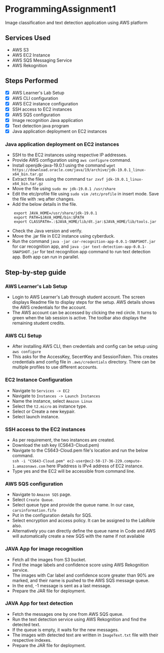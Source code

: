 # ProgrammingAssignment1
Image classification and text detection application using AWS platform

## Services Used
* AWS S3
* AWS EC2 Instance
* AWS SQS Messaging Service 
* AWS Rekognition

## Steps Performed
- [x] AWS Learner's Lab Setup
- [x] AWS CLI configuration
- [x] AWS EC2 instance configuration
- [x] SSH access to EC2 instances
- [x] AWS SQS configuration
- [x] Image recognition Java application
- [x] Text detection java program
- [x] Java application deployment on EC2 instances

### Java application deployment on EC2 instances
* SSH to the EC2 instances using respective IP addresses.
* Provide AWS configuration using ```aws configure``` command.
* Install openjdk-java-19.0.1 using the command ```wget https://download.oracle.com/java/19/archive/jdk-19.0.1_linux-x64_bin.tar.gz```
* Extract the files using the command ```tar zxvf jdk-19.0.1_linux-x64_bin.tar.gz``` 
* Move the file using ```sudo mv jdk-19.0.1 /usr/share```
* Edit the etc/profile file using ```sudo vim /etc/profile``` in insert mode. Save the file with :wq after changes.
* Add the below details in the file.
```
    export JAVA_HOME=/usr/share/jdk-19.0.1
    export PATH=$JAVA_HOME/bin:$PATH
    export CLASSPATH=.:$JAVA_HOME/lib/dt.jar:$JAVA_HOME/lib/tools.jar
```
* Check the Java version and verify.
* Move the .jar file in EC2 instance using cyberduck.
* Run the command ```java -jar car-recognition-app-0.0.1-SNAPSHOT.jar``` for car recognition app, and  ```java -jar text-detection-app-0.0.1-SNAPSHOT.jar``` for text recognition app
 command to run text detection app. Both app can run in parallel.

## Step-by-step guide
### AWS Learner's Lab Setup 
* Login to AWS Learner's Lab through student account. The screen displays Readme file to display steps for the setup. AWS details shows the AWS credentials for the account.
* The AWS account can be accessed by clicking the red circle. It turns to green when the lab session is active. The toolbar also displays the remaining student credits.

### AWS CLI Setup
* After installing AWS CLI, then credentials and config can be setup using <br />
```aws configure``` <br />
* This asks for the AccessKey, SecertKey and SessionToken. This creates credentials amd config file in ```.aws/credentials``` directory. There can be multiple profiles to use different accounts.


### EC2 Instance Configuration
* Navigate to ```Services -> EC2```
* Navigate to ```Instances -> Launch Instances```
* Name the instance, select ```Amazon Linux```
* Select the ```t2.micro``` as instance type.
* Select or Create a new keypair.
* Select launch instance.

### SSH access to the EC2 instances
* As per requirement, the two instances are created.
* Download the ssh key (CS643-Cloud.pem)
* Navigate to the CS643-Cloud.pem file's location and run the below command. <br />
```ssh -i "CS643-Cloud.pem" ec2-user@ec2-50-17-36-229.compute-1.amazonaws.com``` here IPaddress is IPv4 address of EC2 instance.
* Type yes and the EC2 will be accessible from command line.

### AWS SQS configuration
* Navigate to ```Amazon SQS``` page.
* Select ```Create Queue```.
* Select queue type and provide the queue name. In our case, ```carsinformation.fifo```
* Put in the configuration details for SQS.
* Select encryption and access policy. It can be assigned to the LabRole also.
* Alternatively you can directly define the queue name in Code and AWS will automatically create a new SQS with the name if not available

### JAVA App for image recognition
* Fetch all the images from S3 bucket.
* Find the image labels and confidence score using AWS Rekognition service.
* The images with Car label and confidence score greater than 90% are marked, and their name is pushed to the AWS
 SQS message queue.
* In the end, -1 message is sent as a last message.
* Prepare the JAR file for deployment.

### JAVA App for text detection
* Fetch the messages one by one from AWS SQS queue.
* Run the text detection service using AWS Rekognition and find the detected text.
* If the queue is empty, it waits for the new messages.
* The images with detected text are written in ```ImageText.txt``` file with their respective indexes.
* Prepare the JAR file for deployment.

